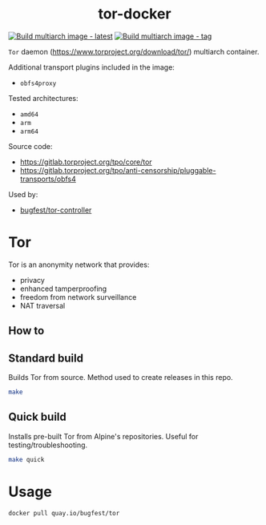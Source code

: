<h1 align="center"><b>tor-docker</b></h1>


[![Build multiarch image - latest](https://github.com/bugfest/tor-docker/actions/workflows/main.yml/badge.svg)](https://github.com/bugfest/tor-docker/actions/workflows/main.yml)
[![Build multiarch image - tag](https://github.com/bugfest/tor-docker/actions/workflows/main-tag.yml/badge.svg)](https://github.com/bugfest/tor-docker/actions/workflows/main-tag.yml)

`Tor` daemon (https://www.torproject.org/download/tor/) multiarch container.

Additional transport plugins included in the image:
- `obfs4proxy`

Tested architectures:

- `amd64`
- `arm`
- `arm64`

Source code:
- https://gitlab.torproject.org/tpo/core/tor
- https://gitlab.torproject.org/tpo/anti-censorship/pluggable-transports/obfs4

Used by:
- [bugfest/tor-controller](https://github.com/bugfest/tor-controller)

# Tor

Tor is an anonymity network that provides:

- privacy
- enhanced tamperproofing
- freedom from network surveillance
- NAT traversal

## How to

## Standard build

Builds Tor from source. Method used to create releases in this repo.

```bash
make
```

## Quick build

Installs pre-built Tor from Alpine's repositories. Useful for testing/troubleshooting.

```bash
make quick
```

# Usage

```shell
docker pull quay.io/bugfest/tor
```
